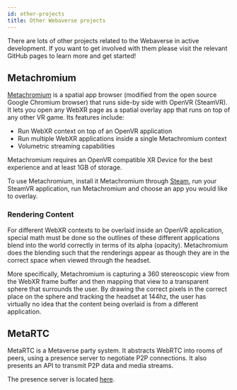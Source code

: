 ```yaml
---
id: other-projects
title: Other Webaverse projects
---
```


There are lots of other projects related to the Webaverse in active development. If you want to get involved with them please visit the relevant GitHub pages to learn more and get started!

## Metachromium

<a href="https://metachromium.com/" target="_blank" rel="noopener noreferrer">Metachromium</a> is a spatial app browser (modified from the open source Google Chromium browser) that runs side-by side with OpenVR (SteamVR). It lets you open any WebXR page as a spatial overlay app that runs on top of any other VR game. Its features include:

- Run WebXR context on top of an OpenVR application
- Run multiple WebXR applications inside a single Metachromium context
- Volumetric streaming capabilities

Metachromium requires an OpenVR compatible XR Device for the best experience and at least 1GB of storage.

To use Metachromium, install it Metachromium through <a href="https://store.steampowered.com/app/685110/Metachromium/" target="_blank" rel="noopener noreferrer">Steam</a>, run your SteamVR application, run Metachromium and choose an app you would like to overlay.

### Rendering Content

For different WebXR contexts to be overlaid inside an OpenVR application, special math must be done so the outlines of these different applications blend into the world correctly in terms of its alpha (opacity). Metachromium does the blending such that the renderings appear as though they are in the correct space when viewed through the headset.

More specifically, Metachromium is capturing a 360 stereoscopic view from the WebXR frame buffer and then mapping that view to a transparent sphere that surrounds the user. By drawing the correct pixels in the correct place on the sphere and tracking the headset at 144hz, the user has virtually no idea that the content being overlaid is from a different application.

## MetaRTC

MetaRTC is a Metaverse party system. It abstracts WebRTC into rooms of peers, using a presence server to negotiate P2P connections. It also presents an API to transmit P2P data and media streams.

The presence server is located <a href="https://github.com/exokitxr/exokit-backend" target="_blank" rel="noopener noreferrer">here</a>.
